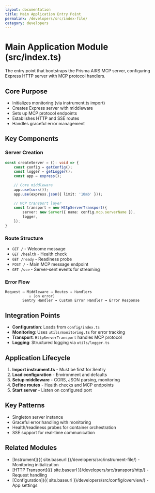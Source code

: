 ```yaml
---
layout: documentation
title: Main Application Entry Point
permalink: /developers/src/index-file/
category: developers
---
```


# Main Application Module (src/index.ts)

The entry point that bootstraps the Prisma AIRS MCP server, configuring Express HTTP server with MCP protocol handlers.

## Core Purpose

- Initializes monitoring (via instrument.ts import)
- Creates Express server with middleware
- Sets up MCP protocol endpoints
- Establishes HTTP and SSE routes
- Handles graceful error management

## Key Components

### Server Creation

```typescript
const createServer = (): void => {
    const config = getConfig();
    const logger = getLogger();
    const app = express();
    
    // Core middleware
    app.use(cors());
    app.use(express.json({ limit: '10mb' }));
    
    // MCP transport layer
    const transport = new HttpServerTransport({
        server: new Server({ name: config.mcp.serverName }),
        logger,
    });
}
```

### Route Structure

- `GET /` - Welcome message
- `GET /health` - Health check
- `GET /ready` - Readiness probe  
- `POST /` - Main MCP message endpoint
- `GET /sse` - Server-sent events for streaming

### Error Flow

```
Request → Middleware → Routes → Handlers
           ↓ (on error)
        Sentry Handler → Custom Error Handler → Error Response
```

## Integration Points

- **Configuration**: Loads from `config/index.ts`
- **Monitoring**: Uses `utils/monitoring.ts` for error tracking
- **Transport**: `HttpServerTransport` handles MCP protocol
- **Logging**: Structured logging via `utils/logger.ts`

## Application Lifecycle

1. **Import instrument.ts** - Must be first for Sentry
2. **Load configuration** - Environment and defaults
3. **Setup middleware** - CORS, JSON parsing, monitoring
4. **Define routes** - Health checks and MCP endpoints
5. **Start server** - Listen on configured port

## Key Patterns

- Singleton server instance
- Graceful error handling with monitoring
- Health/readiness probes for container orchestration
- SSE support for real-time communication

## Related Modules

- [Instrument]({{ site.baseurl }}/developers/src/instrument-file/) - Monitoring initialization
- [HTTP Transport]({{ site.baseurl }}/developers/src/transport/http/) - Request handling
- [Configuration]({{ site.baseurl }}/developers/src/config/overview/) - App settings